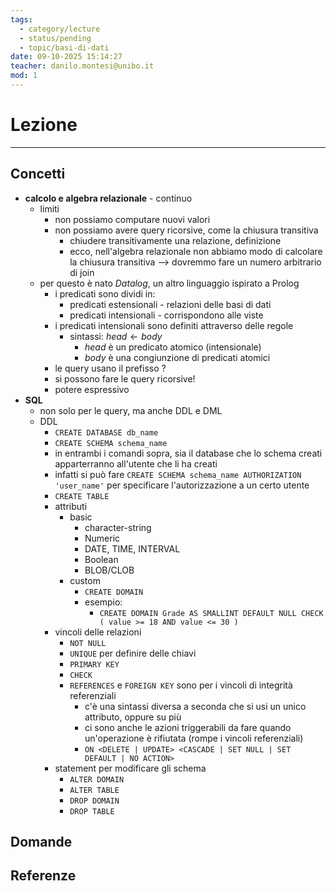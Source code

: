 ```yaml
---
tags:
  - category/lecture
  - status/pending
  - topic/basi-di-dati
date: 09-10-2025 15:14:27
teacher: danilo.montesi@unibo.it
mod: 1
---
```

# Lezione
---
## Concetti
- **calcolo e algebra relazionale** - continuo
	- limiti
		- non possiamo computare nuovi valori
		- non possiamo avere query ricorsive, come la chiusura transitiva
			- chiudere transitivamente una relazione, definizione
			- ecco, nell'algebra relazionale non abbiamo modo di calcolare la chiusura transitiva --> dovremmo fare un numero arbitrario di join
	- per questo è nato _Datalog_, un altro linguaggio ispirato a Prolog
		- i predicati sono dividi in:
			- predicati estensionali - relazioni delle basi di dati
			- predicati intensionali - corrispondono alle viste
		- i predicati intensionali sono definiti attraverso delle regole
			- sintassi: $head \leftarrow body$
				- $head$ è un predicato atomico (intensionale)
				- $body$ è una congiunzione di predicati atomici
		- le query usano il prefisso $?$
		- si possono fare le query ricorsive!
		- potere espressivo
- **SQL**
	- non solo per le query, ma anche DDL e DML
	- DDL
		- `CREATE DATABASE db_name`
		- `CREATE SCHEMA schema_name`
		- in entrambi i comandi sopra, sia il database che lo schema creati apparterranno all'utente che li ha creati
		- infatti si può fare `CREATE SCHEMA schema_name AUTHORIZATION 'user_name'` per specificare l'autorizzazione a un certo utente
		- `CREATE TABLE`
		- attributi
			- basic
				- character-string
				- Numeric
				- DATE, TIME, INTERVAL
				- Boolean
				- BLOB/CLOB
			- custom
				- `CREATE DOMAIN`
				- esempio:
					- `CREATE DOMAIN Grade AS SMALLINT DEFAULT NULL CHECK ( value >= 18 AND value <= 30 )`
		- vincoli delle relazioni
			- `NOT NULL`
			- `UNIQUE` per definire delle chiavi
			- `PRIMARY KEY`
			- `CHECK`
			- `REFERENCES` e `FOREIGN KEY` sono per i vincoli di integrità referenziali
				- c'è una sintassi diversa a seconda che si usi un unico attributo, oppure su più
				- ci sono anche le azioni triggerabili da fare quando un'operazione è rifiutata (rompe i vincoli referenziali)
				- `ON <DELETE | UPDATE> <CASCADE | SET NULL | SET DEFAULT | NO ACTION>`
		- statement per modificare gli schema
			- `ALTER DOMAIN`
			- `ALTER TABLE`
			- `DROP DOMAIN`
			- `DROP TABLE`

## Domande

## Referenze
